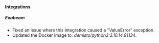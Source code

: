 
#### Integrations

##### Exabeam

- Fixed an issue where this integration caused a "ValueError" exception.
- Updated the Docker image to: *demisto/python3:3.10.14.91134*.
